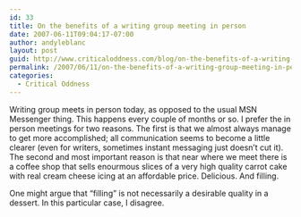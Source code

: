 ```yaml
---
id: 33
title: On the benefits of a writing group meeting in person
date: 2007-06-11T09:04:17-07:00
author: andyleblanc
layout: post
guid: http://www.criticaloddness.com/blog/on-the-benefits-of-a-writing-group-meeting-in-person/
permalink: /2007/06/11/on-the-benefits-of-a-writing-group-meeting-in-person/
categories:
  - Critical Oddness
---
```

Writing group meets in person today, as opposed to the usual MSN Messenger thing. This happens every couple of months or so. I prefer the in person meetings for two reasons. The first is that we almost always manage to get more accomplished; all communication seems to become a little clearer (even for writers, sometimes instant messaging just doesn&#8217;t cut it). The second and most important reason is that near where we meet there is a coffee shop that sells enourmous slices of a very high quality carrot cake with real cream cheese icing at an affordable price. Delicious. And filling. 

One might argue that &#8220;filling&#8221; is not necessarily a desirable quality in a dessert. In this particular case, I disagree.